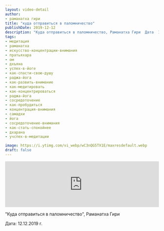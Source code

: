 ```yaml
---
layout: video-detail
author:
- раманатха гири
title: "куда отправиться в паломничество"
publishDate: 2019-12-12
description: "Куда отправиться в паломничество, Раманатха Гири  Дата  12.12.2019 г."
tags: 
- медитация
- раманатха
- искусство-концентрации-внимания
- пратьяхара
- ом
- дхъяна
- успех-в-йоге
- как-спасти-свою-душу
- раджа-йога
- как-развить-внимание
- как-медитировать
- как-концентрироваться
- раджа-йога
- сосредоточение
- как-пробудиться
- концентрация-внимания
- самадхи
- йога
- сосредоточение-внимания
- как-стать-спокойнее
- дхарана
- учспех-в-медитации

image: https://i.ytimg.com/vi_webp/wC3nQG5TX1E/maxresdefault.webp
draft: false
---
```


<iframe width="100%" src="https://www.youtube.com/embed/wC3nQG5TX1E" frameborder="0" allowfullscreen=""></iframe> 

 "Куда отправиться в паломничество", Раманатха Гири

 Дата: 12.12.2019 г.

  

 